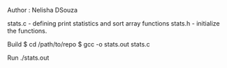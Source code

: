 
Author : Nelisha DSouza

stats.c - defining print statistics and sort array functions
stats.h - initialize the functions.

Build
$ cd /path/to/repo
$ gcc -o stats.out stats.c

Run
./stats.out
